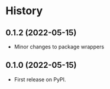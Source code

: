 # History

## 0.1.2 (2022-05-15)


* Minor changes to package wrappers

## 0.1.0 (2022-05-15)

* First release on PyPI.
